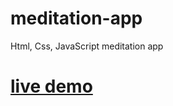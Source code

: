 # meditation-app
Html, Css, JavaScript meditation app


# [live demo](https://relaxer.melihalniacik.repl.co/)
